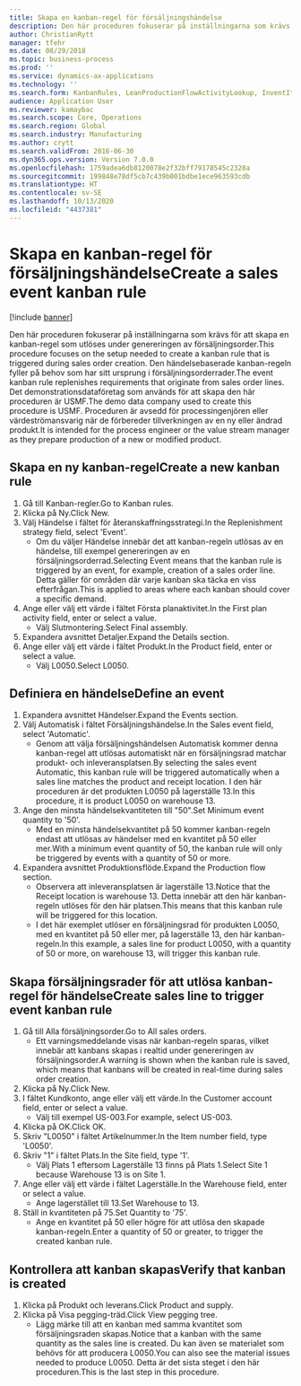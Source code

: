 ```yaml
---
title: Skapa en kanban-regel för försäljningshändelse
description: Den här proceduren fokuserar på inställningarna som krävs för att skapa en kanban-regel som utlöses under genereringen av försäljningsorder.
author: ChristianRytt
manager: tfehr
ms.date: 08/29/2018
ms.topic: business-process
ms.prod: ''
ms.service: dynamics-ax-applications
ms.technology: ''
ms.search.form: KanbanRules, LeanProductionFlowActivityLookup, InventItemIdLookupSimple, SalesTableListPage, SalesCreateOrder, SalesTable, LeanPeggingTree
audience: Application User
ms.reviewer: kamaybac
ms.search.scope: Core, Operations
ms.search.region: Global
ms.search.industry: Manufacturing
ms.author: crytt
ms.search.validFrom: 2016-06-30
ms.dyn365.ops.version: Version 7.0.0
ms.openlocfilehash: 1759adea6db8120078e2f32bff79178545c2328a
ms.sourcegitcommit: 199848e78df5cb7c439b001bdbe1ece963593cdb
ms.translationtype: HT
ms.contentlocale: sv-SE
ms.lasthandoff: 10/13/2020
ms.locfileid: "4437381"
---
```

# <a name="create-a-sales-event-kanban-rule"></a><span data-ttu-id="08dfe-103">Skapa en kanban-regel för försäljningshändelse</span><span class="sxs-lookup"><span data-stu-id="08dfe-103">Create a sales event kanban rule</span></span>

[!include [banner](../../includes/banner.md)]

<span data-ttu-id="08dfe-104">Den här proceduren fokuserar på inställningarna som krävs för att skapa en kanban-regel som utlöses under genereringen av försäljningsorder.</span><span class="sxs-lookup"><span data-stu-id="08dfe-104">This procedure focuses on the setup needed to create a kanban rule that is triggered during sales order creation.</span></span> <span data-ttu-id="08dfe-105">Den händelsebaserade kanban-regeln fyller på behov som har sitt ursprung i försäljningsorderrader.</span><span class="sxs-lookup"><span data-stu-id="08dfe-105">The event kanban rule replenishes requirements that originate from sales order lines.</span></span> <span data-ttu-id="08dfe-106">Det demonstrationsdataföretag som används för att skapa den här proceduren är USMF.</span><span class="sxs-lookup"><span data-stu-id="08dfe-106">The demo data company used to create this procedure is USMF.</span></span> <span data-ttu-id="08dfe-107">Proceduren är avsedd för processingenjören eller värdeströmansvarig när de förbereder tillverkningen av en ny eller ändrad produkt.</span><span class="sxs-lookup"><span data-stu-id="08dfe-107">It is intended for the process engineer or the value stream manager as they prepare production of a new or modified product.</span></span>




## <a name="create-a-new-kanban-rule"></a><span data-ttu-id="08dfe-108">Skapa en ny kanban-regel</span><span class="sxs-lookup"><span data-stu-id="08dfe-108">Create a new kanban rule</span></span>
1. <span data-ttu-id="08dfe-109">Gå till Kanban-regler.</span><span class="sxs-lookup"><span data-stu-id="08dfe-109">Go to Kanban rules.</span></span>
2. <span data-ttu-id="08dfe-110">Klicka på Ny.</span><span class="sxs-lookup"><span data-stu-id="08dfe-110">Click New.</span></span>
3. <span data-ttu-id="08dfe-111">Välj Händelse i fältet för återanskaffningsstrategi.</span><span class="sxs-lookup"><span data-stu-id="08dfe-111">In the Replenishment strategy field, select 'Event'.</span></span>
    * <span data-ttu-id="08dfe-112">Om du väljer Händelse innebär det att kanban-regeln utlösas av en händelse, till exempel genereringen av en försäljningsorderrad.</span><span class="sxs-lookup"><span data-stu-id="08dfe-112">Selecting Event means that the kanban rule is triggered by an event, for example, creation of a sales order line.</span></span>   <span data-ttu-id="08dfe-113">Detta gäller för områden där varje kanban ska täcka en viss efterfrågan.</span><span class="sxs-lookup"><span data-stu-id="08dfe-113">This is applied to areas where each kanban should cover a specific demand.</span></span>  
4. <span data-ttu-id="08dfe-114">Ange eller välj ett värde i fältet Första planaktivitet.</span><span class="sxs-lookup"><span data-stu-id="08dfe-114">In the First plan activity field, enter or select a value.</span></span>
    * <span data-ttu-id="08dfe-115">Välj Slutmontering.</span><span class="sxs-lookup"><span data-stu-id="08dfe-115">Select Final assembly.</span></span>  
5. <span data-ttu-id="08dfe-116">Expandera avsnittet Detaljer.</span><span class="sxs-lookup"><span data-stu-id="08dfe-116">Expand the Details section.</span></span>
6. <span data-ttu-id="08dfe-117">Ange eller välj ett värde i fältet Produkt.</span><span class="sxs-lookup"><span data-stu-id="08dfe-117">In the Product field, enter or select a value.</span></span>
    * <span data-ttu-id="08dfe-118">Välj L0050.</span><span class="sxs-lookup"><span data-stu-id="08dfe-118">Select L0050.</span></span>  

## <a name="define-an-event"></a><span data-ttu-id="08dfe-119">Definiera en händelse</span><span class="sxs-lookup"><span data-stu-id="08dfe-119">Define an event</span></span>
1. <span data-ttu-id="08dfe-120">Expandera avsnittet Händelser.</span><span class="sxs-lookup"><span data-stu-id="08dfe-120">Expand the Events section.</span></span>
2. <span data-ttu-id="08dfe-121">Välj Automatisk i fältet Försäljningshändelse.</span><span class="sxs-lookup"><span data-stu-id="08dfe-121">In the Sales event field, select 'Automatic'.</span></span>
    * <span data-ttu-id="08dfe-122">Genom att välja försäljningshändelsen Automatisk kommer denna kanban-regel att utlösas automatiskt när en försäljningsrad matchar produkt- och inleveransplatsen.</span><span class="sxs-lookup"><span data-stu-id="08dfe-122">By selecting the sales event Automatic, this kanban rule will be triggered automatically when a sales line matches the product and receipt location.</span></span> <span data-ttu-id="08dfe-123">I den här proceduren är det produkten L0050 på lagerställe 13.</span><span class="sxs-lookup"><span data-stu-id="08dfe-123">In this procedure, it is product L0050 on warehouse 13.</span></span>  
3. <span data-ttu-id="08dfe-124">Ange den minsta händelsekvantiteten till "50".</span><span class="sxs-lookup"><span data-stu-id="08dfe-124">Set Minimum event quantity to '50'.</span></span>
    * <span data-ttu-id="08dfe-125">Med en minsta händelsekvantitet på 50 kommer kanban-regeln endast att utlösas av händelser med en kvantitet på 50 eller mer.</span><span class="sxs-lookup"><span data-stu-id="08dfe-125">With a minimum event quantity of 50, the kanban rule will only be triggered by events with a quantity of 50 or more.</span></span>  
4. <span data-ttu-id="08dfe-126">Expandera avsnittet Produktionsflöde.</span><span class="sxs-lookup"><span data-stu-id="08dfe-126">Expand the Production flow section.</span></span>
    * <span data-ttu-id="08dfe-127">Observera att inleveransplatsen är lagerställe 13.</span><span class="sxs-lookup"><span data-stu-id="08dfe-127">Notice that the Receipt location is warehouse 13.</span></span> <span data-ttu-id="08dfe-128">Detta innebär att den här kanban-regeln utlöses för den här platsen.</span><span class="sxs-lookup"><span data-stu-id="08dfe-128">This means that this kanban rule will be triggered for this location.</span></span>  
    * <span data-ttu-id="08dfe-129">I det här exemplet utlöser en försäljningsrad för produkten L0050, med en kvantitet på 50 eller mer, på lagerställe 13, den här kanban-regeln.</span><span class="sxs-lookup"><span data-stu-id="08dfe-129">In this example, a sales line for product L0050, with a quantity of 50 or more, on warehouse 13, will trigger this kanban rule.</span></span>  

## <a name="create-sales-line-to-trigger-event-kanban-rule"></a><span data-ttu-id="08dfe-130">Skapa försäljningsrader för att utlösa kanban-regel för händelse</span><span class="sxs-lookup"><span data-stu-id="08dfe-130">Create sales line to trigger event kanban rule</span></span>
1. <span data-ttu-id="08dfe-131">Gå till Alla försäljningsorder.</span><span class="sxs-lookup"><span data-stu-id="08dfe-131">Go to All sales orders.</span></span>
    * <span data-ttu-id="08dfe-132">Ett varningsmeddelande visas när kanban-regeln sparas, vilket innebär att kanbans skapas i realtid under genereringen av försäljningsorder.</span><span class="sxs-lookup"><span data-stu-id="08dfe-132">A warning is shown when the kanban rule is saved, which means that kanbans will be created in real-time during sales order creation.</span></span>  
2. <span data-ttu-id="08dfe-133">Klicka på Ny.</span><span class="sxs-lookup"><span data-stu-id="08dfe-133">Click New.</span></span>
3. <span data-ttu-id="08dfe-134">I fältet Kundkonto, ange eller välj ett värde.</span><span class="sxs-lookup"><span data-stu-id="08dfe-134">In the Customer account field, enter or select a value.</span></span>
    * <span data-ttu-id="08dfe-135">Välj till exempel US-003.</span><span class="sxs-lookup"><span data-stu-id="08dfe-135">For example, select US-003.</span></span>  
4. <span data-ttu-id="08dfe-136">Klicka på OK.</span><span class="sxs-lookup"><span data-stu-id="08dfe-136">Click OK.</span></span>
5. <span data-ttu-id="08dfe-137">Skriv "L0050" i fältet Artikelnummer.</span><span class="sxs-lookup"><span data-stu-id="08dfe-137">In the Item number field, type 'L0050'.</span></span>
6. <span data-ttu-id="08dfe-138">Skriv "1" i fältet Plats.</span><span class="sxs-lookup"><span data-stu-id="08dfe-138">In the Site field, type '1'.</span></span>
    * <span data-ttu-id="08dfe-139">Välj Plats 1 eftersom Lagerställe 13 finns på Plats 1.</span><span class="sxs-lookup"><span data-stu-id="08dfe-139">Select Site 1 because Warehouse 13 is on Site 1.</span></span>  
7. <span data-ttu-id="08dfe-140">Ange eller välj ett värde i fältet Lagerställe.</span><span class="sxs-lookup"><span data-stu-id="08dfe-140">In the Warehouse field, enter or select a value.</span></span>
    * <span data-ttu-id="08dfe-141">Ange lagerstället till 13.</span><span class="sxs-lookup"><span data-stu-id="08dfe-141">Set Warehouse to 13.</span></span>  
8. <span data-ttu-id="08dfe-142">Ställ in kvantiteten på 75.</span><span class="sxs-lookup"><span data-stu-id="08dfe-142">Set Quantity to '75'.</span></span>
    * <span data-ttu-id="08dfe-143">Ange en kvantitet på 50 eller högre för att utlösa den skapade kanban-regeln.</span><span class="sxs-lookup"><span data-stu-id="08dfe-143">Enter a quantity of 50 or greater, to trigger the created kanban rule.</span></span>  

## <a name="verify-that-kanban-is-created"></a><span data-ttu-id="08dfe-144">Kontrollera att kanban skapas</span><span class="sxs-lookup"><span data-stu-id="08dfe-144">Verify that kanban is created</span></span>
1. <span data-ttu-id="08dfe-145">Klicka på Produkt och leverans.</span><span class="sxs-lookup"><span data-stu-id="08dfe-145">Click Product and supply.</span></span>
2. <span data-ttu-id="08dfe-146">Klicka på Visa pegging-träd.</span><span class="sxs-lookup"><span data-stu-id="08dfe-146">Click View pegging tree.</span></span>
    * <span data-ttu-id="08dfe-147">Lägg märke till att en kanban med samma kvantitet som försäljningsraden skapas.</span><span class="sxs-lookup"><span data-stu-id="08dfe-147">Notice that a kanban with the same quantity as the sales line is created.</span></span> <span data-ttu-id="08dfe-148">Du kan även se materialet som behövs för att producera L0050.</span><span class="sxs-lookup"><span data-stu-id="08dfe-148">You can also see the material issues needed to produce L0050.</span></span> <span data-ttu-id="08dfe-149">Detta är det sista steget i den här proceduren.</span><span class="sxs-lookup"><span data-stu-id="08dfe-149">This is the last step in this procedure.</span></span>  

